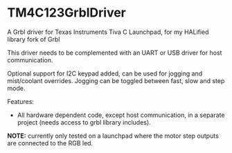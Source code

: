 # TM4C123GrblDriver
A Grbl driver for Texas Instruments Tiva C Launchpad, for my HALified library fork of Grbl

This driver needs to be complemented with an UART or USB driver for host communication.

Optional support for I2C keypad added, can be used for jogging and mist/coolant overrides. Jogging can be toggled between fast, slow and step mode.

Features:

* All hardware dependent code, except host communication, in a separate project \(needs access to grbl library includes\).

**NOTE:** currently only tested on a launchpad where the motor step outputs are connected to the RGB led.
